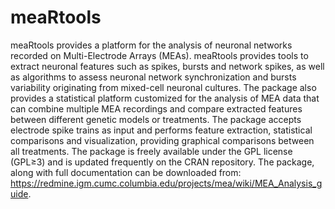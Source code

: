 # meaRtools
meaRtools provides a platform for the analysis of neuronal networks recorded on Multi-Electrode Arrays (MEAs). meaRtools provides tools to extract neuronal features such as spikes, bursts and network spikes, as well as algorithms to assess neuronal network synchronization and bursts variability originating from mixed-cell neuronal cultures. The package also provides a statistical platform customized for the analysis of MEA data that can combine multiple MEA recordings and compare extracted features between different genetic models or treatments. The package accepts electrode spike trains as input and performs feature extraction, statistical comparisons and visualization, providing graphical comparisons between all treatments. The package is freely available under the GPL license (GPL≥3) and is updated frequently on the CRAN repository. The package, along with full documentation can be downloaded from: https://redmine.igm.cumc.columbia.edu/projects/mea/wiki/MEA_Analysis_guide.
